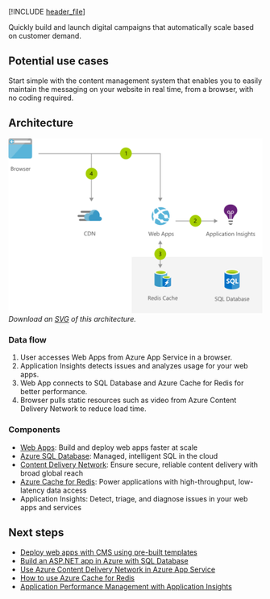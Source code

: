 [!INCLUDE [header_file](../../../includes/sol-idea-header.md)]

Quickly build and launch digital campaigns that automatically scale based on customer demand.

## Potential use cases

Start simple with the content management system that enables you to easily maintain the messaging on your website in real time, from a browser, with no coding required.

## Architecture

![Architecture Diagram](../media/simple-branded-website.png)
*Download an [SVG](../media/simple-branded-website.svg) of this architecture.*

### Data flow

1. User accesses Web Apps from Azure App Service in a browser.
1. Application Insights detects issues and analyzes usage for your web apps.
1. Web App connects to SQL Database and Azure Cache for Redis for better performance.
1. Browser pulls static resources such as video from Azure Content Delivery Network to reduce load time.

### Components

* [Web Apps](https://azure.microsoft.com/services/app-service/web): Build and deploy web apps faster at scale
* [Azure SQL Database](https://azure.microsoft.com/services/sql-database): Managed, intelligent SQL in the cloud
* [Content Delivery Network](https://azure.microsoft.com/services/cdn): Ensure secure, reliable content delivery with broad global reach
* [Azure Cache for Redis](https://azure.microsoft.com/services/cache): Power applications with high-throughput, low-latency data access
* Application Insights: Detect, triage, and diagnose issues in your web apps and services

## Next steps

* [Deploy web apps with CMS using pre-built templates](https://azure.microsoft.com/resources/templates/?term=CMS)
* [Build an ASP.NET app in Azure with SQL Database](/azure/app-service/app-service-web-tutorial-dotnet-sqldatabase)
* [Use Azure Content Delivery Network in Azure App Service](/azure/cdn/cdn-add-to-web-app)
* [How to use Azure Cache for Redis](/azure/redis-cache/cache-dotnet-how-to-use-azure-redis-cache)
* [Application Performance Management with Application Insights](/azure/application-insights/app-insights-detect-triage-diagnose)
